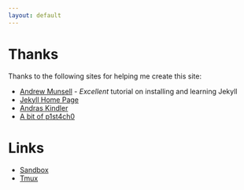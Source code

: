 ```yaml
---
layout: default
---
```


# Thanks

Thanks to the following sites for helping me create this site:

* [Andrew Munsell](https://www.andrewmunsell.com/tutorials/jekyll-by-example/tutorial) - *Excellent* 
tutorial on installing and learning Jekyll
* [Jekyll Home Page](http://jekyllrb.com/)
* [Andras Kindler](http://andraskindler.com/)
* [A bit of p1st4ch0](https://p1st4ch0.github.io/)

# Links

* [Sandbox](/sandbox.html)
* [Tmux](/tmux.html)

